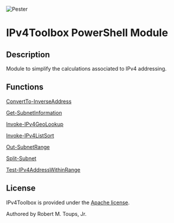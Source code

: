![Pester](https://github.com/roberttoups/IPv4Toolbox/workflows/Pester/badge.svg)

# IPv4Toolbox PowerShell Module

## Description

Module to simplify the calculations associated to IPv4 addressing.

## Functions

[ConvertTo-InverseAddress](IPv4Toolbox/IPv4Toolbox/0.1.0/Docs/ConvertTo-InverseAddress.md)

[Get-SubnetInformation](IPv4Toolbox/IPv4Toolbox/0.1.0/Docs/Get-SubnetInformation.md)

[Invoke-IPv4GeoLookup](IPv4Toolbox/IPv4Toolbox/0.1.0/Docs/Invoke-IPv4GeoLookup.md)

[Invoke-IPv4ListSort](IPv4Toolbox/IPv4Toolbox/0.1.0/Docs/Invoke-IPv4ListSort.md)

[Out-SubnetRange](IPv4Toolbox/IPv4Toolbox/0.1.0/Docs/Out-SubnetRange.md)

[Split-Subnet](IPv4Toolbox/IPv4Toolbox/0.1.0/Docs/Split-Subnet.md)

[Test-IPv4AddressWithinRange](IPv4Toolbox/IPv4Toolbox/0.1.0/Docs/Test-IPv4AddressWithinRange.md)

## License

IPv4Toolbox is provided under the [Apache license](LICENSE.md).

Authored by Robert M. Toups, Jr.
